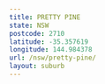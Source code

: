 ```yaml
---
title: PRETTY PINE
state: NSW
postcode: 2710
latitude: -35.357619
longitude: 144.984378
url: /nsw/pretty-pine/
layout: suburb
---
```

